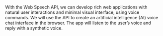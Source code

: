  With the Web Speech API, we can develop rich web applications with natural user interactions and minimal visual interface, using voice commands. We will use the API to create an artificial intelligence (AI) voice chat interface in the browser. The app will listen to the user’s voice and reply with a synthetic voice.
